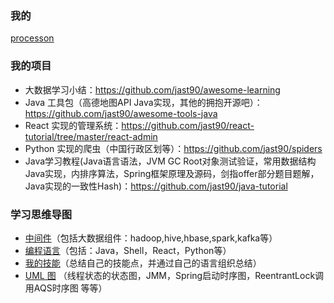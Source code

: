 <!--
![](https://komarev.com/ghpvc/?username=jast90&color=red)
-->

### 我的
[processon](https://www.processon.com/u/5cdd3988e4b05071d4826642/profile)

### 我的项目
- 大数据学习小结：https://github.com/jast90/awesome-learning
- Java 工具包（高德地图API Java实现，其他的拥抱开源吧）： https://github.com/jast90/awesome-tools-java
- React 实现的管理系统：https://github.com/jast90/react-tutorial/tree/master/react-admin
- Python 实现的爬虫（中国行政区划等）：https://github.com/jast90/spiders
- Java学习教程(Java语言语法，JVM GC Root对象测试验证，常用数据结构Java实现，内排序算法，Spring框架原理及源码，剑指offer部分题目题解，Java实现的一致性Hash)：https://github.com/jast90/java-tutorial

### 学习思维导图
- [中间件](https://www.processon.com/view/5cf7290de4b06e3f4facc563#map)（包括大数据组件：hadoop,hive,hbase,spark,kafka等）
- [编程语言](https://www.processon.com/view/5e9185861e085369d0b9a2d9#map)（包括：Java，Shell，React，Python等）
- [我的技能](https://www.processon.com/view/5fc8c5a25653bb7d2b286cb2#map)（总结自己的技能点，并通过自己的语言组织总结）
- [UML 图](https://www.processon.com/view/5d9ec71de4b09df55007e83f) （线程状态的状态图，JMM，Spring启动时序图，ReentrantLock调用AQS时序图 等等）



<!--
**jast90/jast90** is a ✨ _special_ ✨ repository because its `README.md` (this file) appears on your GitHub profile.

Here are some ideas to get you started:

- 🔭 I’m currently working on ...
- 🌱 I’m currently learning ...
- 👯 I’m looking to collaborate on ...
- 🤔 I’m looking for help with ...
- 💬 Ask me about ...
- 📫 How to reach me: ...
- 😄 Pronouns: ...
- ⚡ Fun fact: ...
-->
